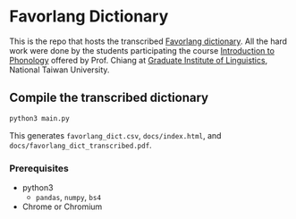# Favorlang Dictionary

This is the repo that hosts the transcribed [Favorlang dictionary](https://books.google.at/books?id=WpUEAAAAQAAJ&hl=en). All the hard work were done by the students participating the course [Introduction to Phonology](https://nol2.aca.ntu.edu.tw/nol/coursesearch/print_table.php?course_id=142%20M0110&class=&dpt_code=1420&ser_no=10017&semester=108-1) offered by Prof. Chiang at [Graduate Institute of Linguistics](https://linguistics.ntu.edu.tw/), National Taiwan University.


## Compile the transcribed dictionary


```python
python3 main.py
```

This generates `favorlang_dict.csv`, `docs/index.html`, and `docs/favorlang_dict_transcribed.pdf`.

### Prerequisites

- python3
    - `pandas`, `numpy`, `bs4`
- Chrome or Chromium